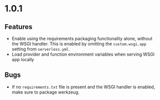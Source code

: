 # 1.0.1
## Features
* Enable using the requirements packaging functionality alone, without the WSGI handler. This is enabled by omitting the `custom.wsgi.app` setting from `serverless.yml`.
* Load provider and function environment variables when serving WSGI app locally

## Bugs
* If no `requirements.txt` file is present and the WSGI handler is enabled, make sure to package werkzeug.
